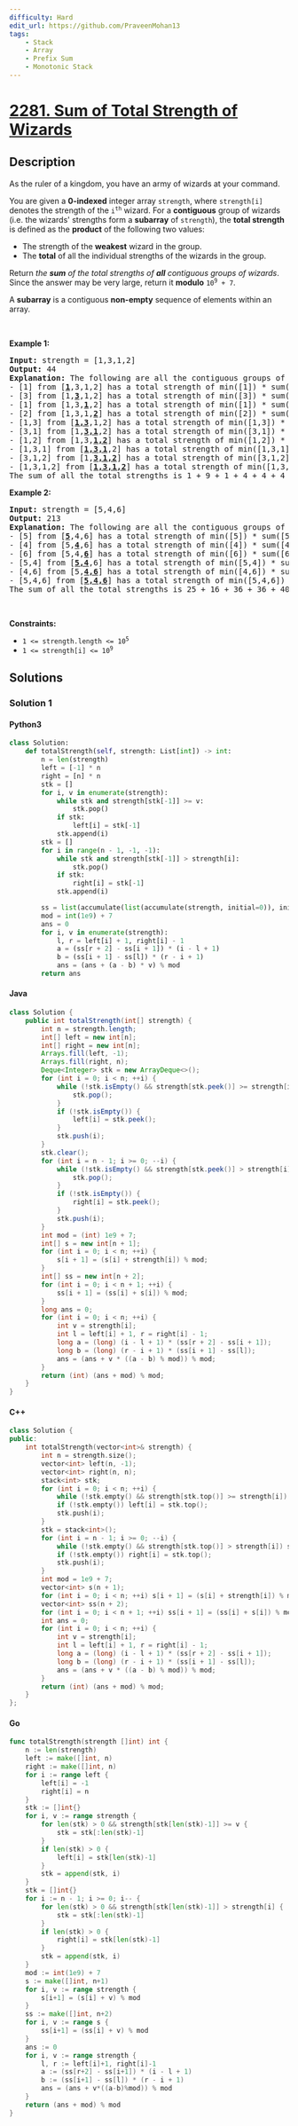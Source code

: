 ```yaml
---
difficulty: Hard
edit_url: https://github.com/PraveenMohan13
tags:
    - Stack
    - Array
    - Prefix Sum
    - Monotonic Stack
---
```


<!-- problem:start -->

# [2281. Sum of Total Strength of Wizards](https://leetcode.com/problems/sum-of-total-strength-of-wizards)

## Description

<!-- description:start -->

<p>As the ruler of a kingdom, you have an army of wizards at your command.</p>

<p>You are given a <strong>0-indexed</strong> integer array <code>strength</code>, where <code>strength[i]</code> denotes the strength of the <code>i<sup>th</sup></code> wizard. For a <strong>contiguous</strong> group of wizards (i.e. the wizards&#39; strengths form a <strong>subarray</strong> of <code>strength</code>), the <strong>total strength</strong> is defined as the <strong>product</strong> of the following two values:</p>

<ul>
	<li>The strength of the <strong>weakest</strong> wizard in the group.</li>
	<li>The <strong>total</strong> of all the individual strengths of the wizards in the group.</li>
</ul>

<p>Return <em>the <strong>sum</strong> of the total strengths of <strong>all</strong> contiguous groups of wizards</em>. Since the answer may be very large, return it <strong>modulo</strong> <code>10<sup>9</sup> + 7</code>.</p>

<p>A <strong>subarray</strong> is a contiguous <strong>non-empty</strong> sequence of elements within an array.</p>

<p>&nbsp;</p>
<p><strong class="example">Example 1:</strong></p>

<pre>
<strong>Input:</strong> strength = [1,3,1,2]
<strong>Output:</strong> 44
<strong>Explanation:</strong> The following are all the contiguous groups of wizards:
- [1] from [<u><strong>1</strong></u>,3,1,2] has a total strength of min([1]) * sum([1]) = 1 * 1 = 1
- [3] from [1,<u><strong>3</strong></u>,1,2] has a total strength of min([3]) * sum([3]) = 3 * 3 = 9
- [1] from [1,3,<u><strong>1</strong></u>,2] has a total strength of min([1]) * sum([1]) = 1 * 1 = 1
- [2] from [1,3,1,<u><strong>2</strong></u>] has a total strength of min([2]) * sum([2]) = 2 * 2 = 4
- [1,3] from [<u><strong>1,3</strong></u>,1,2] has a total strength of min([1,3]) * sum([1,3]) = 1 * 4 = 4
- [3,1] from [1,<u><strong>3,1</strong></u>,2] has a total strength of min([3,1]) * sum([3,1]) = 1 * 4 = 4
- [1,2] from [1,3,<u><strong>1,2</strong></u>] has a total strength of min([1,2]) * sum([1,2]) = 1 * 3 = 3
- [1,3,1] from [<u><strong>1,3,1</strong></u>,2] has a total strength of min([1,3,1]) * sum([1,3,1]) = 1 * 5 = 5
- [3,1,2] from [1,<u><strong>3,1,2</strong></u>] has a total strength of min([3,1,2]) * sum([3,1,2]) = 1 * 6 = 6
- [1,3,1,2] from [<u><strong>1,3,1,2</strong></u>] has a total strength of min([1,3,1,2]) * sum([1,3,1,2]) = 1 * 7 = 7
The sum of all the total strengths is 1 + 9 + 1 + 4 + 4 + 4 + 3 + 5 + 6 + 7 = 44.
</pre>

<p><strong class="example">Example 2:</strong></p>

<pre>
<strong>Input:</strong> strength = [5,4,6]
<strong>Output:</strong> 213
<strong>Explanation:</strong> The following are all the contiguous groups of wizards: 
- [5] from [<u><strong>5</strong></u>,4,6] has a total strength of min([5]) * sum([5]) = 5 * 5 = 25
- [4] from [5,<u><strong>4</strong></u>,6] has a total strength of min([4]) * sum([4]) = 4 * 4 = 16
- [6] from [5,4,<u><strong>6</strong></u>] has a total strength of min([6]) * sum([6]) = 6 * 6 = 36
- [5,4] from [<u><strong>5,4</strong></u>,6] has a total strength of min([5,4]) * sum([5,4]) = 4 * 9 = 36
- [4,6] from [5,<u><strong>4,6</strong></u>] has a total strength of min([4,6]) * sum([4,6]) = 4 * 10 = 40
- [5,4,6] from [<u><strong>5,4,6</strong></u>] has a total strength of min([5,4,6]) * sum([5,4,6]) = 4 * 15 = 60
The sum of all the total strengths is 25 + 16 + 36 + 36 + 40 + 60 = 213.
</pre>

<p>&nbsp;</p>
<p><strong>Constraints:</strong></p>

<ul>
	<li><code>1 &lt;= strength.length &lt;= 10<sup>5</sup></code></li>
	<li><code>1 &lt;= strength[i] &lt;= 10<sup>9</sup></code></li>
</ul>

<!-- description:end -->

## Solutions

<!-- solution:start -->

### Solution 1

<!-- tabs:start -->

#### Python3

```python
class Solution:
    def totalStrength(self, strength: List[int]) -> int:
        n = len(strength)
        left = [-1] * n
        right = [n] * n
        stk = []
        for i, v in enumerate(strength):
            while stk and strength[stk[-1]] >= v:
                stk.pop()
            if stk:
                left[i] = stk[-1]
            stk.append(i)
        stk = []
        for i in range(n - 1, -1, -1):
            while stk and strength[stk[-1]] > strength[i]:
                stk.pop()
            if stk:
                right[i] = stk[-1]
            stk.append(i)

        ss = list(accumulate(list(accumulate(strength, initial=0)), initial=0))
        mod = int(1e9) + 7
        ans = 0
        for i, v in enumerate(strength):
            l, r = left[i] + 1, right[i] - 1
            a = (ss[r + 2] - ss[i + 1]) * (i - l + 1)
            b = (ss[i + 1] - ss[l]) * (r - i + 1)
            ans = (ans + (a - b) * v) % mod
        return ans
```

#### Java

```java
class Solution {
    public int totalStrength(int[] strength) {
        int n = strength.length;
        int[] left = new int[n];
        int[] right = new int[n];
        Arrays.fill(left, -1);
        Arrays.fill(right, n);
        Deque<Integer> stk = new ArrayDeque<>();
        for (int i = 0; i < n; ++i) {
            while (!stk.isEmpty() && strength[stk.peek()] >= strength[i]) {
                stk.pop();
            }
            if (!stk.isEmpty()) {
                left[i] = stk.peek();
            }
            stk.push(i);
        }
        stk.clear();
        for (int i = n - 1; i >= 0; --i) {
            while (!stk.isEmpty() && strength[stk.peek()] > strength[i]) {
                stk.pop();
            }
            if (!stk.isEmpty()) {
                right[i] = stk.peek();
            }
            stk.push(i);
        }
        int mod = (int) 1e9 + 7;
        int[] s = new int[n + 1];
        for (int i = 0; i < n; ++i) {
            s[i + 1] = (s[i] + strength[i]) % mod;
        }
        int[] ss = new int[n + 2];
        for (int i = 0; i < n + 1; ++i) {
            ss[i + 1] = (ss[i] + s[i]) % mod;
        }
        long ans = 0;
        for (int i = 0; i < n; ++i) {
            int v = strength[i];
            int l = left[i] + 1, r = right[i] - 1;
            long a = (long) (i - l + 1) * (ss[r + 2] - ss[i + 1]);
            long b = (long) (r - i + 1) * (ss[i + 1] - ss[l]);
            ans = (ans + v * ((a - b) % mod)) % mod;
        }
        return (int) (ans + mod) % mod;
    }
}
```

#### C++

```cpp
class Solution {
public:
    int totalStrength(vector<int>& strength) {
        int n = strength.size();
        vector<int> left(n, -1);
        vector<int> right(n, n);
        stack<int> stk;
        for (int i = 0; i < n; ++i) {
            while (!stk.empty() && strength[stk.top()] >= strength[i]) stk.pop();
            if (!stk.empty()) left[i] = stk.top();
            stk.push(i);
        }
        stk = stack<int>();
        for (int i = n - 1; i >= 0; --i) {
            while (!stk.empty() && strength[stk.top()] > strength[i]) stk.pop();
            if (!stk.empty()) right[i] = stk.top();
            stk.push(i);
        }
        int mod = 1e9 + 7;
        vector<int> s(n + 1);
        for (int i = 0; i < n; ++i) s[i + 1] = (s[i] + strength[i]) % mod;
        vector<int> ss(n + 2);
        for (int i = 0; i < n + 1; ++i) ss[i + 1] = (ss[i] + s[i]) % mod;
        int ans = 0;
        for (int i = 0; i < n; ++i) {
            int v = strength[i];
            int l = left[i] + 1, r = right[i] - 1;
            long a = (long) (i - l + 1) * (ss[r + 2] - ss[i + 1]);
            long b = (long) (r - i + 1) * (ss[i + 1] - ss[l]);
            ans = (ans + v * ((a - b) % mod)) % mod;
        }
        return (int) (ans + mod) % mod;
    }
};
```

#### Go

```go
func totalStrength(strength []int) int {
	n := len(strength)
	left := make([]int, n)
	right := make([]int, n)
	for i := range left {
		left[i] = -1
		right[i] = n
	}
	stk := []int{}
	for i, v := range strength {
		for len(stk) > 0 && strength[stk[len(stk)-1]] >= v {
			stk = stk[:len(stk)-1]
		}
		if len(stk) > 0 {
			left[i] = stk[len(stk)-1]
		}
		stk = append(stk, i)
	}
	stk = []int{}
	for i := n - 1; i >= 0; i-- {
		for len(stk) > 0 && strength[stk[len(stk)-1]] > strength[i] {
			stk = stk[:len(stk)-1]
		}
		if len(stk) > 0 {
			right[i] = stk[len(stk)-1]
		}
		stk = append(stk, i)
	}
	mod := int(1e9) + 7
	s := make([]int, n+1)
	for i, v := range strength {
		s[i+1] = (s[i] + v) % mod
	}
	ss := make([]int, n+2)
	for i, v := range s {
		ss[i+1] = (ss[i] + v) % mod
	}
	ans := 0
	for i, v := range strength {
		l, r := left[i]+1, right[i]-1
		a := (ss[r+2] - ss[i+1]) * (i - l + 1)
		b := (ss[i+1] - ss[l]) * (r - i + 1)
		ans = (ans + v*((a-b)%mod)) % mod
	}
	return (ans + mod) % mod
}
```

<!-- tabs:end -->

<!-- solution:end -->

<!-- problem:end -->
